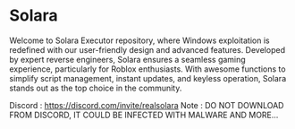 # Solara
Welcome to Solara Executor repository, where Windows exploitation is redefined with our user-friendly design and advanced features. Developed by expert reverse engineers, Solara ensures a seamless gaming experience, particularly for Roblox enthusiasts. With awesome functions to simplify script management, instant updates, and keyless operation, Solara stands out as the top choice in the community.

Discord : https://discord.com/invite/realsolara
Note : DO NOT DOWNLOAD FROM DISCORD, IT COULD BE INFECTED WITH MALWARE AND MORE...
